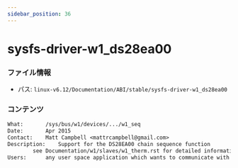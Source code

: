 ```yaml
---
sidebar_position: 36
---
```

# sysfs-driver-w1_ds28ea00

### ファイル情報

- パス: `linux-v6.12/Documentation/ABI/stable/sysfs-driver-w1_ds28ea00`

### コンテンツ

```txt
What:		/sys/bus/w1/devices/.../w1_seq
Date:		Apr 2015
Contact:	Matt Campbell <mattrcampbell@gmail.com>
Description:	Support for the DS28EA00 chain sequence function
		see Documentation/w1/slaves/w1_therm.rst for detailed information
Users:		any user space application which wants to communicate with DS28EA00

```
